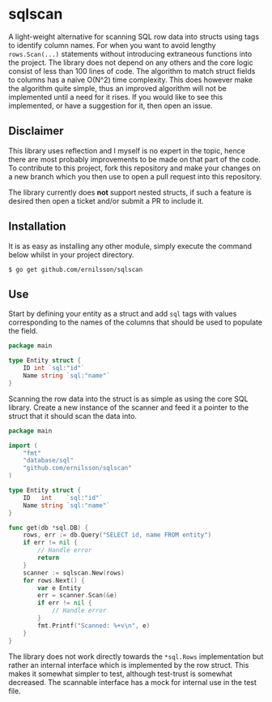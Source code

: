 # sqlscan

A light-weight alternative for scanning SQL row data into structs using tags to identify column names. For when you want 
to avoid lengthy `rows.Scan(...)` statements without introducing extraneous functions into the project. The library does
not depend on any others and the core logic consist of less than 100 lines of code. The algorithm to match struct fields
to columns has a naive O(N^2) time complexity. This does however make the algorithm quite simple, thus an improved 
algorithm will not be implemented until a need for it rises. If you would like to see this implemented, or have a 
suggestion for it, then open an issue.

## Disclaimer

This library uses reflection and I myself is no expert in the topic, hence there are most probably improvements to be 
made on that part of the code. To contribute to this project, fork this repository and make your changes on a new branch 
which you then use to open a pull request into this repository.

The library currently does **not** support nested structs, if such a feature is desired then open a ticket and/or submit
a PR to include it.

## Installation

It is as easy as installing any other module, simply execute the command below whilst in your project directory.
```shell
$ go get github.com/ernilsson/sqlscan
```

## Use

Start by defining your entity as a struct and add `sql` tags with values corresponding to the names of the columns that 
should be used to populate the field. 

```go
package main

type Entity struct {
	ID int `sql:"id"`
	Name string `sql:"name"`
}
```

Scanning the row data into the struct is as simple as using the core SQL library. Create a new instance of the scanner 
and feed it a pointer to the struct that it should scan the data into.

```go
package main 

import (
	"fmt"
	"database/sql"
	"github.com/ernilsson/sqlscan"
)

type Entity struct {
    ID   int    `sql:"id"`
    Name string `sql:"name"`
}

func get(db *sql.DB) {
    rows, err := db.Query("SELECT id, name FROM entity")
    if err != nil {
        // Handle error
        return
    }   
    scanner := sqlscan.New(rows)
    for rows.Next() {
        var e Entity
        err = scanner.Scan(&e)
        if err != nil {
            // Handle error 
        }
        fmt.Printf("Scanned: %+v\n", e)
    }   
}
```

The library does not work directly towards the `*sql.Rows` implementation but rather an internal interface which is 
implemented by the row struct. This makes it somewhat simpler to test, although test-trust is somewhat decreased. The 
scannable interface has a mock for internal use in the test file.